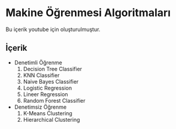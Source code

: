 # Makine Öğrenmesi Algoritmaları

Bu içerik youtube için oluşturulmuştur.

## İçerik

- Denetimli Öğrenme
    1. Decision Tree Classifier
    2. KNN Classifier
    3. Naive Bayes Classifier
    4. Logistic Regression
    5. Lineer Regression
    6. Random Forest Classifier
- Denetimsiz Öğrenme
    1. K-Means Clustering
    2. Hierarchical Clustering
